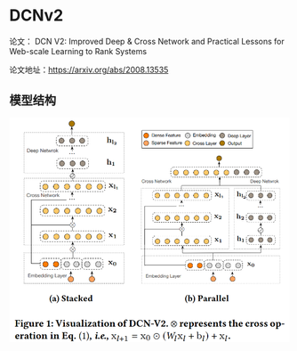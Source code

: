 # DCNv2

论文： DCN V2: Improved Deep & Cross Network and Practical Lessons for Web-scale Learning to Rank Systems

论文地址：https://arxiv.org/abs/2008.13535

## 模型结构

![dcnv2](assets/dcnv2.png)

